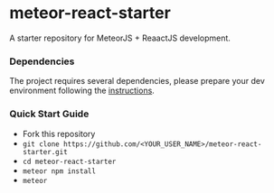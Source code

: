 # meteor-react-starter

A starter repository for MeteorJS + ReaactJS development.

### Dependencies

The project requires several dependencies, please prepare your dev environment following the [instructions](https://github.com/pkcwong/meteor-react-starter/wiki/Prerequisites).

### Quick Start Guide

- Fork this repository
- ```git clone https://github.com/<YOUR_USER_NAME>/meteor-react-starter.git```
- ```cd meteor-react-starter```
- ```meteor npm install```
- ```meteor```
